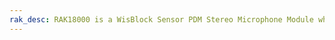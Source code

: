 ```yaml
---
rak_desc: RAK18000 is a WisBlock Sensor PDM Stereo Microphone Module which add sound sensing capability on the WisBlock platform. It is based on the two MP34DT06J microphone modules.
---
```


<rk-redirect to="/Product-Categories/WisBlock/RAK18000/Overview/" />